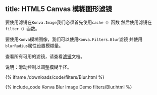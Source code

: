 title: HTML5 Canvas 模糊图形滤镜
---
要使用滤镜在`Konva.Image`我们必须首先使用`cache（）`函数
然后使用滤镜在`filter（）`函数。    

要使用`Konva`模糊图像，我们可以使用`Konva.Filters.Blur`滤镜
并使用`blurRadius`属性设置模糊量。 

查看所有可用的滤镜，请查看[滤镜](https://konvajs.github.io/api/Konva.Filters.html)文档。     




说明：滑动控制以调整模糊半径。 

{% iframe /downloads/code/filters/Blur.html %}

{% include_code Konva Blur Image Demo filters/Blur.html %}
